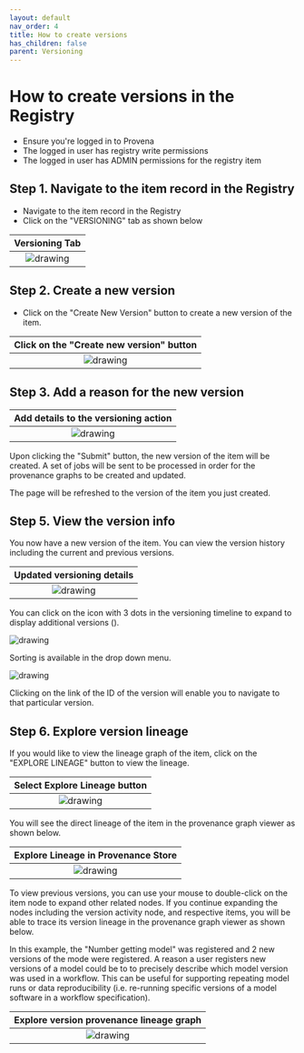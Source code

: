 ```yaml
---
layout: default
nav_order: 4
title: How to create versions  
has_children: false
parent: Versioning
---
```

# How to create versions in the Registry

- Ensure you're logged in to Provena
- The logged in user has registry write permissions 
- The logged in user has ADMIN permissions for the registry item


## Step 1. Navigate to the item record in the Registry

- Navigate to the item record in the Registry
- Click on the "VERSIONING" tab as shown below

|                         Versioning Tab                                                                 |
| :----------------------------------------------------------------------------------------------------: |
| <img src="../assets/images/versioning/versioning-registry-versioning-tab.jpg" alt="drawing" /> |



## Step 2. Create a new version

- Click on the "Create New Version" button to create a new version of the item.

|               Click on the "Create new version" button                                                      |
| :----------------------------------------------------------------------------------------------------: |
| <img src="../assets/images/versioning/versioning-registry-create-version.png" alt="drawing" /> |



## Step 3. Add a reason for the new version


|               Add details to the versioning action                                                      |
| :----------------------------------------------------------------------------------------------------: |
| <img src="../assets/images/versioning/versioning-registry-create-reason.png" alt="drawing" /> |

Upon clicking the "Submit" button, the new version of the item will be created. 
A set of jobs will be sent to be processed in order for the provenance graphs to be created and updated.

The page will be refreshed to the version of the item you just created.

## Step 5. View the version info

You now have a new version of the item. You can view the version history including the current and previous versions.

|               Updated versioning details                                                    |
| :----------------------------------------------------------------------------------------------------: |
| <img src="../assets/images/versioning/versioning-registry-create-version-result.png" alt="drawing" /> |

You can click on the icon with 3 dots in the versioning timeline to expand to display additional versions ().

<img src="../assets/images/versioning/versioning-registry-create-version-result-arrow.png" alt="drawing" />

Sorting is available in the drop down menu.

<img src="../assets/images/versioning/versioning-registry-view-sort.png" alt="drawing"/>

Clicking on the link of the ID of the version will enable you to navigate to that particular version.

## Step 6. Explore version lineage


If you would like to view the lineage graph of the item, click on the "EXPLORE LINEAGE" button to view the lineage.

|             Select Explore Lineage button                                     |
| :----------------------------------------------------------------------------------------------------: |
|<img src="../assets/images/versioning/versioning-registry-view-lineage.png" alt="drawing" /> |

You will see the direct lineage of the item in the provenance graph viewer as shown below.

|              Explore Lineage in Provenance Store                                     |
| :----------------------------------------------------------------------------------------------------: |
|<img src="../assets/images/versioning/versioning-registry-explore-lineage.png" alt="drawing" /> |


To view previous versions, you can use your mouse to double-click on the item node to expand other related nodes. If you continue expanding the nodes including the version activity node, and respective items, you will be able to trace its version lineage in the provenance graph viewer as shown below. 

In this example, the "Number getting model" was registered and 2 new versions of the mode were registered. A reason a user registers new versions of a model could be to to precisely describe which model version was used in a workflow. This can be useful for supporting repeating model runs or data reproducibility (i.e. re-running specific versions of a model software in a workflow specification).

|             Explore version provenance lineage graph                                     |
| :----------------------------------------------------------------------------------------------------: |
|<img src="../assets/images/versioning/prov-store-version-lineage.gif" alt="drawing" /> |

